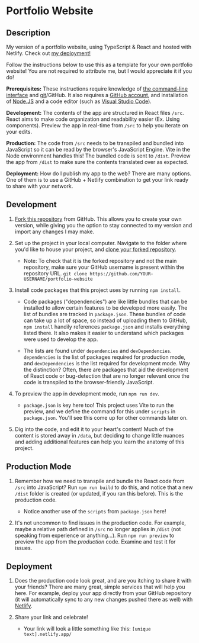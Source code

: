 # Portfolio Website

## Description

My version of a portfolio website, using TypeScript & React and hosted with Netlify. Check out [my deployment!](wangbertha.com)

Follow the instructions below to use this as a template for your own portfolio website! You are not required to attribute me, but I would appreciate it if you do!

**Prerequisites:** These instructions require knowledge of [the command-line interface](https://www.theodinproject.com/lessons/foundations-command-line-basics) and [git](https://git-scm.com/doc)/GitHub. It also requires a [GitHub account](https://github.com/), and installation of [Node.JS](https://nodejs.org/en/download/prebuilt-installer/current) and a code editor (such as [Visual Studio Code](https://code.visualstudio.com/download)).

**Development:** The contents of the app are structured in React files `/src`. React aims to make code organization and readability easier (Ex. Using components). Preview the app in real-time from `/src` to help you iterate on your edits.

**Production:** The code from `/src` needs to be transpiled and bundled into JavaScript so it can be read by the browser's JavaScript Engine. Vite in the Node environment handles this! The bundled code is sent to `/dist`. Preview the app from `/dist` to make sure the contents translated over as expected.

**Deployment:** How do I publish my app to the web? There are many options. One of them is to use a GitHub + Netlify combination to get your link ready to share with your network.

## Development

1. [Fork this repository](https://docs.github.com/en/pull-requests/collaborating-with-pull-requests/working-with-forks/fork-a-repo) from GitHub. This allows you to create your own version, while giving you the option to stay connected to my version and import any changes I may make.

2. Set up the project in your local computer. Navigate to the folder where you'd like to house your project, and [clone your forked repository](https://docs.github.com/en/repositories/creating-and-managing-repositories/cloning-a-repository).

   * Note: To check that it is the forked repository and not the main repository, make sure your GitHub username is present within the repository URL. `git clone https://github.com/YOUR-USERNAME/portfolio-website`

3. Install code packages that this project uses by running `npm install`.

   * Code packages ("dependencies") are like little bundles that can be installed to allow certain features to be developed more easily. The list of bundles are tracked in `package.json`. These bundles of code can take up a lot of space, so instead of uploading them to GitHub, `npm install` handily references `package.json` and installs everything listed there. It also makes it easier to understand which packages were used to develop the app.

   * The lists are found under `dependencies` and `devDependencies`. `dependencies` is the list of packages required for production mode, and `devDependencies` is the list required for development mode. Why the distinction? Often, there are packages that aid the development of React code or bug-detection that are no longer relevant once the code is transpiled to the browser-friendly JavaScript.

4. To preview the app in development mode, run `npm run dev`.

   * `package.json` is key here too! This project uses Vite to run the preview, and we define the command for this under `scripts` in `package.json`. You'll see this come up for other commands later on.

5. Dig into the code, and edit it to your heart's content! Much of the content is stored away in `/data`, but deciding to change little nuances and adding additional features can help you learn the anatomy of this project.

## Production Mode

1. Remember how we need to transpile and bundle the React code from `/src` into JavaScript? Run `npm run build` to do this, and notice that a new `/dist` folder is created (or updated, if you ran this before). This is the production code.

   * Notice another use of the `scripts` from `package.json` here!

2. It's not uncommon to find issues in the production code. For example, maybe a relative path defined in `/src` no longer applies in `/dist` (not speaking from experience or anything...). Run `npm run preview` to preview the app from the *production* code. Examine and test it for issues.

## Deployment

1. Does the production code look great, and are you itching to share it with your friends? There are many great, simple services that will help you here. For example, deploy your app directly from your GitHub repository (it will automatically sync to any new changes pushed there as well) with [Netlify](https://app.netlify.com/start).

2. Share your link and celebrate!

   * Your link will look a little something like this: `[unique text].netlify.app/`
